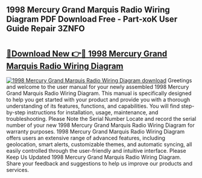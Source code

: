 ## 1998 Mercury Grand Marquis Radio Wiring Diagram PDF Download Free - Part-xoK User Guide Repair 3ZNFO

# <h2><a href="http://dfn2y8.blite.top/?on=1998+Mercury+Grand+Marquis+Radio+Wiring+Diagram">🔗Download New 👉🔴 1998 Mercury Grand Marquis Radio Wiring Diagram</a></h2>

[![1998 Mercury Grand Marquis Radio Wiring Diagram download](https://i.imgur.com/lujVjoI.png)](http://dfn2y8.blite.top/?on=1998+Mercury+Grand+Marquis+Radio+Wiring+Diagram)
Greetings and welcome to the user manual for your newly assembled 1998 Mercury Grand Marquis Radio Wiring Diagram. This manual is specifically designed to help you get started with your product and provide you with a thorough understanding of its features, functions, and capabilities. You will find step-by-step instructions for installation, usage, maintenance, and troubleshooting. Please Note the Serial Number Locate and record the serial number of your new 1998 Mercury Grand Marquis Radio Wiring Diagram for warranty purposes. 1998 Mercury Grand Marquis Radio Wiring Diagram offers users an extensive range of advanced features, including geolocation, smart alerts, customizable themes, and automatic syncing, all easily controlled through the user-friendly and intuitive interface. Please Keep Us Updated 1998 Mercury Grand Marquis Radio Wiring Diagram. Share your feedback and suggestions to help us improve our products and services.
